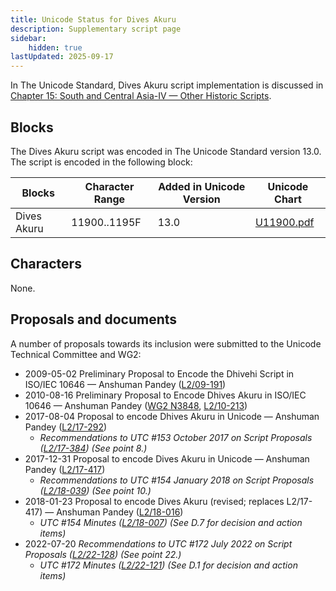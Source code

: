 ```yaml
---
title: Unicode Status for Dives Akuru
description: Supplementary script page
sidebar:
    hidden: true
lastUpdated: 2025-09-17
---
```


In The Unicode Standard, Dives Akuru script implementation is discussed in [Chapter 15: South and Central Asia-IV — Other Historic Scripts](https://www.unicode.org/versions/latest/core-spec/chapter-15/#G108027).

## Blocks

The Dives Akuru script was encoded in The Unicode Standard version 13.0. The script is encoded in the following block:

| Blocks | Character Range | Added in Unicode Version | Unicode Chart |
| ------ | --------------- | ------------------------ | ------------- |
| Dives Akuru  | 11900..1195F | 13.0 | [U11900.pdf](https://www.unicode.org/charts/PDF/U11900.pdf) |

## Characters

None.

## Proposals and documents

A number of proposals towards its inclusion were submitted to the Unicode Technical Committee and WG2:
- 2009-05-02 Preliminary Proposal to Encode the Dhivehi Script in ISO/IEC 10646 — Anshuman Pandey ([L2/09-191](http://www.unicode.org/cgi-bin/GetMatchingDocs.pl?L2/09-191))
- 2010-08-16 Preliminary Proposal to Encode Dhives Akuru in ISO/IEC 10646 — Anshuman Pandey ([WG2 N3848](https://www.unicode.org/wg2/docs/n3848.pdf), [L2/10-213](http://www.unicode.org/cgi-bin/GetMatchingDocs.pl?L2/10-213))
- 2017-08-04 Proposal to encode Dhives Akuru in Unicode — Anshuman Pandey ([L2/17-292](http://www.unicode.org/cgi-bin/GetMatchingDocs.pl?L2/17-292))
  - _Recommendations to UTC #153 October 2017 on Script Proposals ([L2/17-384](http://www.unicode.org/L2/L2017/17384-script-ad-hoc-recs.pdf)) (See point 8.)_
- 2017-12-31 Proposal to encode Dives Akuru in Unicode — Anshuman Pandey ([L2/17-417](http://www.unicode.org/cgi-bin/GetMatchingDocs.pl?L2/17-417))
  - _Recommendations to UTC #154 January 2018 on Script Proposals ([L2/18-039](http://www.unicode.org/L2/L2018/18039-script-adhoc-rec.pdf)) (See point 10.)_
- 2018-01-23 Proposal to encode Dives Akuru (revised; replaces L2/17-417) — Anshuman Pandey ([L2/18-016](http://www.unicode.org/cgi-bin/GetMatchingDocs.pl?L2/18-016))
  - _UTC #154 Minutes ([L2/18-007](http://www.unicode.org/L2/L2018/18007.htm)) (See D.7 for decision and action items)_
- 2022-07-20 _Recommendations to UTC #172 July 2022 on Script Proposals ([L2/22-128](http://www.unicode.org/cgi-bin/GetMatchingDocs.pl?L2/22-128)) (See point 22.)_
  - _UTC #172 Minutes ([L2/22-121](https://www.unicode.org/L2/L2022/22121.htm)) (See D.1 for decision and action items)_
